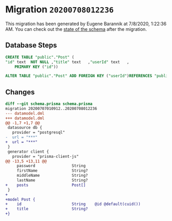 # Migration `20200708012236`

This migration has been generated by Eugene Barannik at 7/8/2020, 1:22:36 AM.
You can check out the [state of the schema](./schema.prisma) after the migration.

## Database Steps

```sql
CREATE TABLE "public"."Post" (
"id" text  NOT NULL ,"title" text   ,"userId" text   ,
    PRIMARY KEY ("id"))

ALTER TABLE "public"."Post" ADD FOREIGN KEY ("userId")REFERENCES "public"."User"("id") ON DELETE SET NULL  ON UPDATE CASCADE
```

## Changes

```diff
diff --git schema.prisma schema.prisma
migration 20200707010912..20200708012236
--- datamodel.dml
+++ datamodel.dml
@@ -1,7 +1,7 @@
 datasource db {
   provider = "postgresql"
-  url = "***"
+  url = "***"
 }
 generator client {
   provider = "prisma-client-js"
@@ -13,5 +13,11 @@
     password                String
     firstName               String?
     middleName              String?
     lastName                String?
+    posts                   Post[]
 }
+
+model Post {
+    id                      String    @id @default(cuid())
+    title                   String?
+}
```


